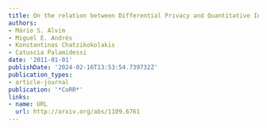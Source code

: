 ```yaml
---
title: On the relation between Differential Privacy and Quantitative Information Flow
authors:
- Mário S. Alvim
- Miguel E. Andrés
- Konstantinos Chatzikokolakis
- Catuscia Palamidessi
date: '2011-01-01'
publishDate: '2024-02-16T13:53:54.739732Z'
publication_types:
- article-journal
publication: '*CoRR*'
links:
- name: URL
  url: http://arxiv.org/abs/1109.6761
---
```

